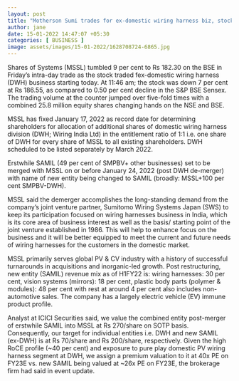 ```yaml
---
layout: post
title: "Motherson Sumi trades for ex-domestic wiring harness biz, stock falls 9%"
author: jane 
date: 15-01-2022 14:47:07 +05:30 
categories: [ BUSINESS ] 
image: assets/images/15-01-2022/1628708724-6865.jpg
---
```

Shares of Systems (MSSL) tumbled 9 per cent to Rs 182.30 on the BSE in Friday’s intra-day trade as the stock traded fex-domestic wiring harness (DWH) business starting today. At 11:46 am; the stock was down 7 per cent at Rs 186.55, as compared to 0.50 per cent decline in the S&P BSE Sensex. The trading volume at the counter jumped over five-fold times with a combined 25.8 million equity shares changing hands on the NSE and BSE.

MSSL has fixed January 17, 2022 as record date for determining shareholders for allocation of additional shares of domestic wiring harness division (DWH; Wiring India Ltd) in the entitlement ratio of 1:1 i.e. one share of DWH for every share of MSSL to all existing shareholders. DWH scheduled to be listed separately by March 2022.

Erstwhile SAMIL (49 per cent of SMPBV+ other businesses) set to be merged with MSSL on or before January 24, 2022 (post DWH de-merger) with name of new entity being changed to SAMIL (broadly: MSSL+100 per cent SMPBV-DWH).

MSSL said the demerger accomplishes the long-standing demand from the company’s joint venture partner, Sumitomo Wiring Systems Japan (SWS) to keep its participation focused on wiring harnesses business in India, which is its core area of business interest as well as the basis/ starting point of the joint venture established in 1986. This will help to enhance focus on the business and it will be better equipped to meet the current and future needs of wiring harnesses for the customers in the domestic market.

MSSL primarily serves global PV & CV industry with a history of successful turnarounds in acquisitions and inorganic-led growth. Post restructuring, new entity (SAMIL) revenue mix as of H1FY22 is: wiring harnesses: 30 per cent, vision systems (mirrors): 18 per cent, plastic body parts (polymer & modules): 48 per cent with rest at around 4 per cent also includes non-automotive sales. The company has a largely electric vehicle (EV) immune product profile.

Analyst at ICICI Securities said, we value the combined entity post-merger of erstwhile SAMIL into MSSL at Rs 270/share on SOTP basis. Consequently, our target for individual entities i.e. DWH and new SAMIL (ex-DWH) is at Rs 70/share and Rs 200/share, respectively. Given the high RoCE profile (~40 per cent) and exposure to pure play domestic PV wiring harness segment at DWH, we assign a premium valuation to it at 40x PE on FY23E vs. new SAMIL being valued at ~26x PE on FY23E, the brokerage firm had said in event update.